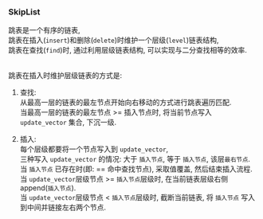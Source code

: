 ### SkipList
跳表是一个有序的链表,   
跳表在插入(`insert`)和删除(`delete`)时维护一个层级(`level`)链表结构,  
跳表在查找(`find`)时, 通过利用层级链表结构, 可以实现与二分查找相等的效率.  

&nbsp;  
跳表在插入时维护层级链表的方式是: 
1. 查找:     
   从最高一层的链表的最左节点开始向右移动的方式进行跳表遍历匹配.  
   当最高一层的链表的最左节点 >= 插入节点时, 将当前节点写入 `update_vector` 集合, 下沉一级.     

2. 插入:   
   每个层级都要将一个节点写入到 `update_vector`,   
   三种写入 `update_vector` 的情况: 大于 `插入节点`, 等于 `插入节点`, 该层`最右节点`.  
   当 `插入节点` 已存在时(即: == 命中查找节点), 采取值覆盖, 然后结束插入流程.  
   当 `update_vector`层级节点 >= `插入节点`层级时, 在当前链表层级右侧append(`插入节点`).  
   当 `update_vector`层级节点 <  `插入节点`层级时, 截断当前链表, 将 `插入节点` 写入到中间并链接左右两个节点.  
